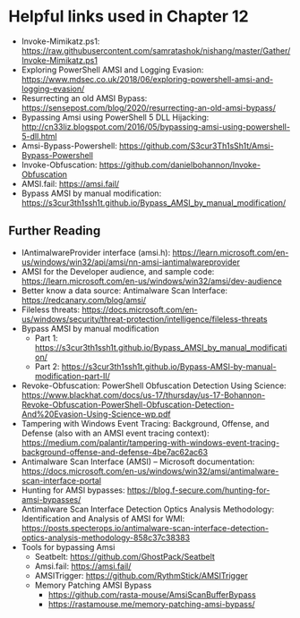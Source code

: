 # Helpful links used in Chapter 12
- Invoke-Mimikatz.ps1: https://raw.githubusercontent.com/samratashok/nishang/master/Gather/Invoke-Mimikatz.ps1
- Exploring PowerShell AMSI and Logging Evasion: https://www.mdsec.co.uk/2018/06/exploring-powershell-amsi-and-logging-evasion/
- Resurrecting an old AMSI Bypass: https://sensepost.com/blog/2020/resurrecting-an-old-amsi-bypass/
- Bypassing Amsi using PowerShell 5 DLL Hijacking: http://cn33liz.blogspot.com/2016/05/bypassing-amsi-using-powershell-5-dll.html
- Amsi-Bypass-Powershell: https://github.com/S3cur3Th1sSh1t/Amsi-Bypass-Powershell
- Invoke-Obfuscation: https://github.com/danielbohannon/Invoke-Obfuscation
- AMSI.fail: https://amsi.fail/
- Bypass AMSI by manual modification: https://s3cur3th1ssh1t.github.io/Bypass_AMSI_by_manual_modification/

## Further Reading
- IAntimalwareProvider interface (amsi.h): https://learn.microsoft.com/en-us/windows/win32/api/amsi/nn-amsi-iantimalwareprovider
- AMSI for the Developer audience, and sample code: https://learn.microsoft.com/en-us/windows/win32/amsi/dev-audience
- Better know a data source: Antimalware Scan Interface: https://redcanary.com/blog/amsi/
- Fileless threats: https://docs.microsoft.com/en-us/windows/security/threat-protection/intelligence/fileless-threats
- Bypass AMSI by manual modification
  - Part 1: https://s3cur3th1ssh1t.github.io/Bypass_AMSI_by_manual_modification/
  - Part 2: https://s3cur3th1ssh1t.github.io/Bypass-AMSI-by-manual-modification-part-II/
- Revoke-Obfuscation: PowerShell Obfuscation Detection Using Science: https://www.blackhat.com/docs/us-17/thursday/us-17-Bohannon-Revoke-Obfuscation-PowerShell-Obfuscation-Detection-And%20Evasion-Using-Science-wp.pdf
- Tampering with Windows Event Tracing: Background, Offense, and Defense (also with an AMSI event tracing context): https://medium.com/palantir/tampering-with-windows-event-tracing-background-offense-and-defense-4be7ac62ac63
- Antimalware Scan Interface (AMSI) – Microsoft documentation: https://docs.microsoft.com/en-us/windows/win32/amsi/antimalware-scan-interface-portal
- Hunting for AMSI bypasses: https://blog.f-secure.com/hunting-for-amsi-bypasses/
- Antimalware Scan Interface Detection Optics Analysis Methodology: Identification and Analysis of AMSI for WMI: https://posts.specterops.io/antimalware-scan-interface-detection-optics-analysis-methodology-858c37c38383
- Tools for bypassing Amsi
  - Seatbelt: https://github.com/GhostPack/Seatbelt
  - Amsi.fail: https://amsi.fail/
  - AMSITrigger: https://github.com/RythmStick/AMSITrigger
  - Memory Patching AMSI Bypass
    - https://github.com/rasta-mouse/AmsiScanBufferBypass
    - https://rastamouse.me/memory-patching-amsi-bypass/
